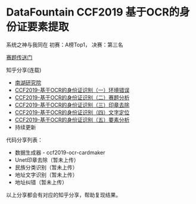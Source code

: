 # DataFountain CCF2019 基于OCR的身份证要素提取
系统之神与我同在 初赛：A榜Top1， 决赛：第三名

[赛题传送门](https://www.datafountain.cn/competitions/346)

知乎分享(连载)
- [南湖研究院](https://zhuanlan.zhihu.com/c_1173652984163610624)
- [CCF2019-基于OCR的身份证识别（一）环境错误](https://zhuanlan.zhihu.com/p/94593701
)
- [CCF2019-基于OCR的身份证识别（二）赛题分析](https://zhuanlan.zhihu.com/p/94655168)
- [CCF2019-基于OCR的身份证识别（三）印章去除](https://zhuanlan.zhihu.com/p/97653046)
- [CCF2019-基于OCR的身份证识别（四）文字定位](https://zhuanlan.zhihu.com/p/97911341)
- [CCF2019-基于OCR的身份证识别（五）要素分析](https://zhuanlan.zhihu.com/p/97980343)
- 持续更新

代码分享列表：

- 数据生成器 - ccf2019-ocr-cardmaker
- Unet印章去除（暂未上传）
- 民族分类识别（暂未上传）
- 地址文字识别（暂未上传）
- 地址纠错（暂未上传）

以上分享都会有对应的知乎分享，帮助复现结果。
